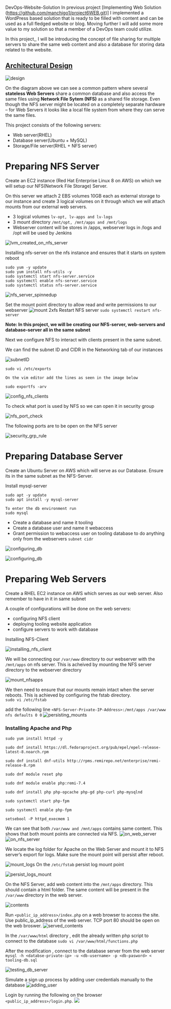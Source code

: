 DevOps-Website-Solution
 In previous project [Implementing Web Solution (https://github.com/manchigo1/project6WEB.git)] I implemented a WordPress based solution that is ready to be filled with content and can be used as a full fledged website or blog. Moving further I will add some more value to my solution so that a member of a DevOps team could utilize.

 In this project,, I will be introducing the concept of file sharing for multiple servers to share the same web content and also a database for storing data related to the website.

 ## <u>Architectural Design</u>

 ![design](./design.png)

 On the diagram above we can see a common pattern where several **stateless Web Servers** share a common database and also access the same files using **Network File Sytem (NFS)** as a shared file storage. Even though the NFS server might be located on a completely separate hardware – for Web Servers it looks like a local file system from where they can serve the same files.

 This project consists of the following servers:
  - Web server(RHEL)
  - Database server(Ubuntu + MySQL)
  - Storage/File server(RHEL + NFS server)

 # Preparing NFS Server

 Create an EC2 instance (Red Hat Enterprise Linux 8 on AWS) on which we will setup our NFS(Network File Storage) Server. 

 On this server we attach 2 EBS volumes 10GB each as external storage to our instance and create 3 logical volumes on it through which we will attach mounts from our external web servers.

 - 3 logical volumes `lv-opt, lv-apps and lv-logs`
 - 3 mount directory `/mnt/opt, /mnt/apps and /mnt/logs`
 - Webserver content will be stores in /apps, webserver logs in /logs and /opt will be used by Jenkins

 ![lvm_created_on_nfs_server](./logical%20volumes.png)


 Installing nfs-server on the nfs instance and ensures that it starts on system reboot
 ``` 
 sudo yum -y update
 sudo yum install nfs-utils -y
 sudo systemctl start nfs-server.service
 sudo systemctl enable nfs-server.service
 sudo systemctl status nfs-server.service
 ```
 ![nfs_server_spinnedup](./nfs%20server%20running.png)

 Set the mount point directory to allow read and write permissions to our webserver
 ![mount 2xfs](./mount%202xfs.png)
 Restart NFS server `sudo systemctl restart nfs-server`

 **Note: In this project, we will be creating our NFS-server, web-servers and database-server all in the same subnet**

 Next we configure NFS to interact with clients present in the same subnet. <br/>

 We can find the subnet ID and CIDR in the Networking tab of our instances

 ![subnetID](./subnet.png)

 ```
 sudo vi /etc/exports

 On the vim editor add the lines as seen in the image below

 sudo exportfs -arv
 ```

 ![config_nfs_clients](./nfs%20port%20seen.png)

 To check what port is used by NFS so we can open it in security group

 ![nfs_port_check](./nfs%20port%20seen.png)

 The following ports are to be open on the NFS server

 ![security_grp_rule](./ports%20check.png)

 # Preparing Database Server

 Create an Ubuntu Server on AWS which will serve as our Database. Ensure its in the same subnet as the NFS-Server.

 Install mysql-server 

 ```
 sudo apt -y update
 sudo apt install -y mysql-server

 To enter the db environment run
 sudo mysql
 ```

 - Create a database and name it tooling
 - Create a database user and name it webaccess
 - Grant permission to webaccess user on tooling database to do anything only from the webservers `subnet cidr`

 ![configuring_db](./mysql%20tooling%20added.png)

 ![configuring_db](./mysql%20webacces.png)

 # Preparing Web Servers
 Create a RHEL EC2 instance on AWS which serves as our web server. Also remember to have in it in same subnet

 A couple of configurations will be done on the web servers:

 - configuring NFS client
 - deploying tooling website application
 - configure servers to work with database

 Installing NFS-Client

 ![installing_nfs_client](./nfs%20installed.png)

 We will be connecting our `/var/www` directory to our webserver with the `/mnt/apps` on nfs server. This is acheived by mounting the NFS server directory to the webserver directory

 ![mount_nfsapps](./mount%20nfs%20apps.png)

 We then need to ensure that our mounts remain intact when the server reboots. This is achieved by configuring the fstab directory. <br/>
 `sudo vi /etc/fstab` <br/>

 add the following line `<NFS-Server-Private-IP-Address>:/mnt/apps /var/www nfs defaults 0 0`
 ![persisting_mounts](./img/11.persisting_server_mountPoint.jpg)

 ### Installing Apache and Php

 ```
 sudo yum install httpd -y

 sudo dnf install https://dl.fedoraproject.org/pub/epel/epel-release-latest-8.noarch.rpm

 sudo dnf install dnf-utils http://rpms.remirepo.net/enterprise/remi-release-8.rpm

 sudo dnf module reset php

 sudo dnf module enable php:remi-7.4

 sudo dnf install php php-opcache php-gd php-curl php-mysqlnd

 sudo systemctl start php-fpm

 sudo systemctl enable php-fpm

 setsebool -P httpd_execmem 1
 ```

 We can see that both `/var/www and /mnt/apps` contains same content. This shows that both mount points are connected via NFS.
 ![on_web_server](./text.png)
 ![on_nfs_server](./text2.png)

 We locate the log folder for Apache on the Web Server and mount it to NFS server’s export for logs. Make sure the mount point will persist after reboot.

 ![mount_logs](./img/14.mount_logs.jpg)
 On the `/etc/fstab` persist log mount point

 ![persist_logs_mount](./img/15.persist_logs_mount.jpg)

 On the NFS Server, add web content into the `/mnt/apps` directory. This should contain a html folder. The same content will be present in the `/var/www` directory in the web server.

 ![contents](./nfs%20mnt.png)

 Run `<public_ip_address>/index.php` on a web browser to access the site. Use public_ip_address of the web server. TCP port 80 should be open on the web broswer.
 ![served_contents](./port%2080.png)

 In the `/var/www/html` directory , edit the already written php script to connect to the database `sudo vi /var/www/html/functions.php`



 After the modification , connect to the database server from the web server 
 `mysql -h <databse-private-ip> -u <db-username> -p <db-pasword> < tooling-db.sql`

 ![testing_db_server](./mysql%20webacces.png)

 Simulate a sign up process by adding user credentials manually to the database
 ![adding_user](./img/20.added_user.jpg)

 Login by running the following on the browser `<public_ip_address>/login.php`.
 ![](./page%20loaded.png)